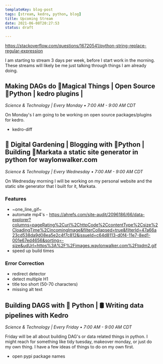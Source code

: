```yaml
---
templateKey: blog-post
tags: [stream, kedro, python, blog]
title: Upcoming Stream
date: 2021-06-08T20:27:53
status: draft

---
```


https://stackoverflow.com/questions/16720541/python-string-replace-regular-expression

I am starting to stream 3 days per week, before I start work in the morning.
These streams will likely be me just talking through things I am already doing.

## Making DAGs do 🔮Magical Things | Open Source 🐍Python | kedro plugins |

_Science & Technology | Every Monday • 7:00 AM - 9:00 AM CDT_

On Monday's I am going to be working on open source packages/plugins for kedro.

* kedro-diff

## 🌱 Digital Gardening | Blogging with 🐍Python | Building 🔮Markata a static site generator in python for waylonwalker.com

_Science & Technology | Every Wednesday • 7:00 AM - 9:00 AM CDT_

On Wednesday morning I will be working on my personal website and the static
site generator that I built for it, Markata.

### Features
* ~one_line_gif~
* automate mp4's - https://ahrefs.com/site-audit/2096186/66/data-explorer?columns=pageRating%2Curl%2ChttpCode%2CcontentType%2Csize%2CloadingTime%2CincomingImage&filterCollapsed=true&filterId=47a66a23cd538da9d08ea5e2c4f7c812&issueId=c64d8113-d0f4-11e7-8ed1-001e67ed4656&sorting=-size&udUrl=https%3A%2F%2Fimages.waylonwalker.com%2Ftqdm2.gif
* speed up build times

### Error Correction

* redirect detector
* detect multiple H1
* title too short (50-70 characters) 
* missing alt text


## Building DAGS with 🐍 Python | 🛢 Writing data pipelines with Kedro

_Science & Technology | Every Friday • 7:00 AM - 9:00 AM CDT_

Friday will be all about building DAG's or data related things in python.  I
might reach for something like tidy tuesday, makeover monday, or just do my own
thing.  I have a few ideas of things to do on my own first.

* open pypi package names

